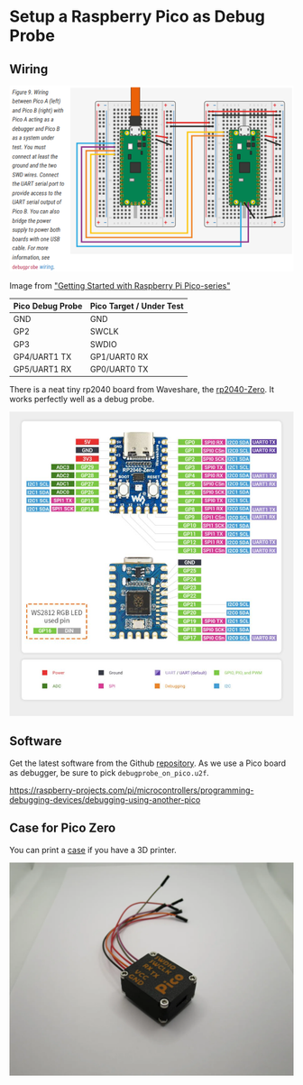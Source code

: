 # Setup a Raspberry Pico as Debug Probe

## Wiring
<img alt="connecting Pico Debug Probe to Pico Under Test" src="image002.png" width="600">

Image from ["Getting Started with Raspberry Pi Pico-series"](https://datasheets.raspberrypi.com/pico/getting-started-with-pico.pdf)

| Pico Debug Probe | Pico Target / Under Test |
| ---------------- | ------------------------ |
| GND              | GND                      |
| GP2              | SWCLK                    |
| GP3              | SWDIO                    |
| GP4/UART1 TX     | GP1/UART0 RX             |
| GP5/UART1 RX     | GP0/UART0 TX             |


There is a neat tiny rp2040 board from Waveshare, the [rp2040-Zero](https://www.waveshare.com/wiki/RP2040-Zero). It works perfectly well as a debug probe. 

<img alt="rp2040-zero pinout" src="RP2040-Zero-details-7.jpg" width="600">


## Software

Get the latest software from the Github [repository](https://github.com/raspberrypi/debugprobe/releases). As we use a Pico board as debugger, be sure to pick `debugprobe_on_pico.u2f`.


https://raspberry-projects.com/pi/microcontrollers/programming-debugging-devices/debugging-using-another-pico

## Case for Pico Zero

You can print a [case](https://www.printables.com/de/model/497020-picoprobe-rp2040-zero-case-v2) if you have a 3D printer. 

<img alt="Picoprobe rp2040-zero case v2" src="img_6846.webp" width="600">
